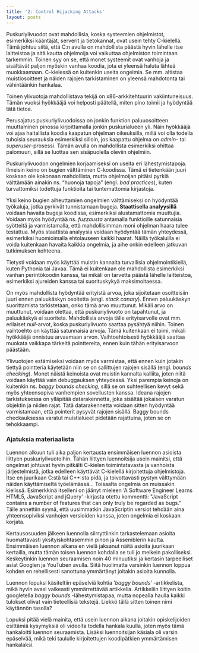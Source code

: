 ```yaml
---
title: '2: Control Hijacking Attacks'
layout: posts
---
```


Puskuriylivuodot ovat mahdollisia, koska systeemien ohjelmistot, esimerkiksi kääntäjät, serverit ja tietokannat,  ovat usein tehty C-kielellä. Tämä johtuu siitä, että C:n avulla on mahdollista päästä hyvin lähelle itse laitteistoa ja sitä kautta ohjelmoija voi vaikuttaa ohjelmiston toimintaan tarkemmin. Toinen syy on se, että monet systeemit ovat vanhoja ja sisältävät paljon myöskin vanhaa koodia, jota ei yleensä haluta lähteä muokkaamaan. C-kielessä on kuitenkin useita ongelmia. Se mm. altistaa muisti&shy;osoitteet ja näiden rajojen tarkistaminen on yleensä mahdotonta tai vähintäänkin hankalaa. 
 
Toinen ylivuotoja mahdollistava tekijä on x86-arkkitehtuurin vakiintuneisuus. Tämän vuoksi hyökkääjä voi helposti päätellä, miten pino toimii ja hyödyntää tätä tietoa. 
 
Perusajatus puskuriylivuodoissa on jonkin funktion paluuosoitteen muuttaminen pinossa kirjoittamalla jonkin puskurialueen yli. Näin hyökkääjä voi ajaa haitallista koodia kaapatun ohjelman oikeuksilla, millä voi olla todella tuhoisia seurauksia esimerkiksi silloin, jos kaapattu ohjelma on *admin*- tai *superuser*-prosessi. Tämän avulla on mahdollista esimerkiksi ohittaa palomuuri, sillä se luottaa sen sisäpuolella oleviin ohjelmiin. 
 
Puskuriylivuodon ongelmien korjaamiseksi on useita eri lähestymis&shy;tapoja. Ilmeisin keino on bugien välttäminen C-koodissa. Tämä ei tietenkään juuri koskaan ole kokonaan mahdollista, mutta ohjelmoijan pitäisi pyrkiä välttämään ainakin ns. “huonoja tapoja” (engl. *bad practices*), kuten turvattomiksi todettuja funktioita tai tuntemattomia kirjastoja. 

Yksi keino bugien aiheuttamien ongelmien välttämiseksi on hyödyntää työkaluja, jotka pyrkivät tunnistamaan bugeja. **Staattisella analyysillä** voidaan havaita bugeja koodissa, esimerkiksi alustamattomia muuttujia. Voidaan myös hyödyntää ns. *fuzzausta* antamalla funktioille satunnaisia syötteitä ja varmistamalla, että mahdollisimman moni ohjelman haara tulee testattua. Myös staattista analyysia voidaan hyödyntää tämän yhteydessä, esimerkiksi huomioimalla ehtolauseen kaikki haarat. Näillä työkaluilla ei voida kuitenkaan havaita kaikkia ongelmia, ja aihe onkin edelleen jatkuvan tutkimuksen kohteena.
 
Tietysti voidaan myös käyttää muistin kannalta turvallisia ohjelmointi&shy;kieliä, kuten Pythonia tai Javaa. Tämä ei kuitenkaan ole mahdollista esimerkiksi vanhan perintö&shy;koodin kanssa, tai mikäli on tarvetta päästä lähelle laitteistoa, esimerkiksi ajureiden kanssa tai suorituskykyä maksimoitaessa. 
 
On myös mahdollista hyödyntää erityistä arvoa, joka sijoitetaan osoitteisiin juuri ennen paluukäskyn osoitetta (engl. *stack canary*). Ennen paluukäskyn suorittamista tarkistetaan, onko tämä arvo muuttunut. Mikäli arvo on muuttunut, voidaan olettaa, että puskuri&shy;ylivuoto on tapahtunut, ja paluukäskyä ei suoriteta. Mahdollisia arvoja tälle erityisarvolle ovat mm. erilaiset *null*-arvot, koska puskuri&shy;ylivuoto saattaa pysähtyä niihin. Toinen vaihtoehto on käyttää satunnaisia arvoja. Tämä kuitenkaan ei toimi, mikäli hyökkääjä onnistuu arvaamaan arvon. Vaihtoehtoisesti hyökkääjä saattaa muokata vaikkapa tärkeitä pointtereita, ennen kuin tähän erityisarvoon päästään.
 
Ylivuotojen estämiseksi voidaan myös varmistaa, että ennen kuin jotakin tiettyä pointteria käytetään niin se on sallittujen rajojen sisällä (engl. *bounds checking*). Monet näistä keinoista ovat muistin kannalta kalliita, joten niitä voidaan käyttää vain debuggauksen yhteydessä. Yksi parempia keinoja on kuitenkin ns. *baggy bounds checking*, sillä se on suhteellisen kevyt sekä myös yhteensopiva vanhempien sovellusten kanssa. Ideana rajojen tarkistuksessa on ylläpitää datarakennetta, joka sisältää jokaisen varatun objektin ja niiden rajat. Tätä datarakennetta voidaan sitten hyödyntää varmistamaan, että pointerit pysyvät rajojen sisällä. Baggy bounds checkauksessa varatut muistialueet pidetään rajattuina, joten se on tehokkaampi.

 
### Ajatuksia materiaalista
 
Luennon alkuun tuli aika paljon kertausta ensimmäisen luennon asioista liittyen puskuri&shy;ylivuotoihin. Tähän liittyen luennoitsija usein mainitsi, että ongelmat johtuvat hyvin pitkälti C-kielen toimintatavasta ja vanhoista järjestelmistä, jotka edelleen käyttävät C-kielellä kirjoitettuja ohjelmistoja. Itse en juurikaan C:stä tai C++:sta pidä, ja toivottavasti pystyn välttymään näiden käyttämiseltä työelämässä… Toisaalta ongelmia on muissakin kielissä. Esimerkkinä itselleni on jäänyt mieleen ‘A Software Engineer Learns HTML5, JavaScript and jQuery’ -kirjasta otettu kommentti:  "JavaScript contains a number of features that can only truly be regarded as bugs." Tälle annettiin syynä, että uusimmatkin JavaScriptin versiot tehdään aina yhteensopiviksi vanhojen versioiden kanssa, joten ongelmia ei koskaan korjata. 
 
Kertausosuuden jälkeen luennolla siirryttiinkin tarkastelemaan asioita huomattavasti yksityis&shy;kohtasemmin pinon ja Assemblerin kautta. Ensimmäisen luennon aikana en vielä jaksanut näitä asioita juurikaan kertailla, mutta tämän toisen luennon kohdalla se tuli jo melkein pakolliseksi. Keskeytinkin luennon seuraamisen noin 40 minuutiksi ja kertasin tarpeelliset asiat Googlen ja YouTuben avulla. Siitä huolimatta varsinkin luennon loppua kohden en rehellisesti sanottuna ymmärtänyt joitakin asioita kunnolla. 
 
Luennon lopuksi käsiteltiin epäselviä kohtia ‘*baggy bounds*’ -artikkelista, mikä hyvin avasi vaikeasti ymmärrettävää artikkelia. Artikkeliin liittyen koitin googletella *baggy bounds* -lähestymistapaa, mutta nopealla haulla kaikki tulokset olivat vain tieteellisiä tekstejä. Liekkö tällä sitten toinen nimi käytännön tasolla?
 
Lopuksi pitää vielä mainita, että usein luennon aikana joitakin opiskelijoiden esittämiä kysymyksiä oli videolta todella hankala kuulla, joten myös tämä hankaloitti luennon seuraamista. Lisäksi luennoitsijan käsiala oli varsin epäselvää, mikä teki taululle kirjoitettujen koodipätkien ymmärtämisen hankalaksi. 